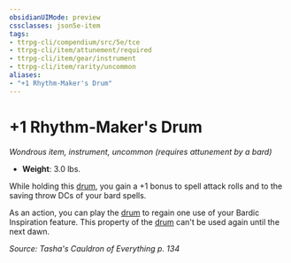 ```yaml
---
obsidianUIMode: preview
cssclasses: json5e-item
tags:
- ttrpg-cli/compendium/src/5e/tce
- ttrpg-cli/item/attunement/required
- ttrpg-cli/item/gear/instrument
- ttrpg-cli/item/rarity/uncommon
aliases: 
- "+1 Rhythm-Maker's Drum"
---
```

# +1 Rhythm-Maker's Drum
*Wondrous item, instrument, uncommon (requires attunement by a bard)*  


- **Weight**: 3.0 lbs.

While holding this [drum](2-Mechanics/CLI/items/drum-xphb.md), you gain a +1 bonus to spell attack rolls and to the saving throw DCs of your bard spells.

As an action, you can play the [drum](2-Mechanics/CLI/items/drum-xphb.md) to regain one use of your Bardic Inspiration feature. This property of the [drum](2-Mechanics/CLI/items/drum-xphb.md) can't be used again until the next dawn.

*Source: Tasha's Cauldron of Everything p. 134*